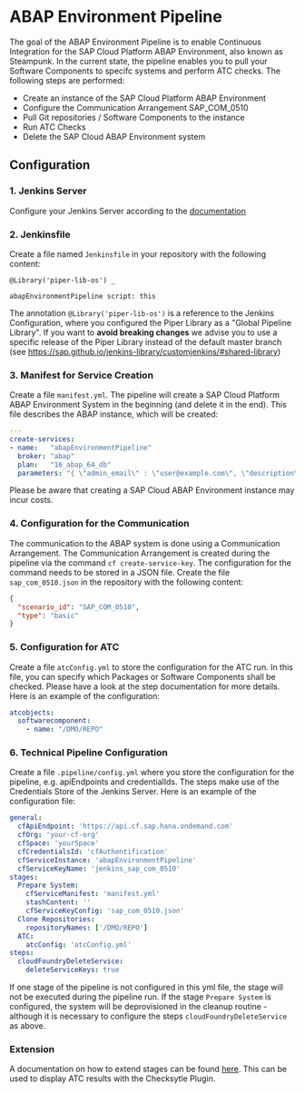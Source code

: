 # ABAP Environment Pipeline

The goal of the ABAP Environment Pipeline is to enable Continuous Integration for the SAP Cloud Platform ABAP Environment, also known as Steampunk.
In the current state, the pipeline enables you to pull your Software Components to specifc systems and perform ATC checks. The following steps are performed:
* Create an instance of the SAP Cloud Platform ABAP Environment
* Configure the Communication Arrangement SAP_COM_0510
* Pull Git repositories / Software Components to the instance
* Run ATC Checks
* Delete the SAP Cloud ABAP Environment system

## Configuration

### 1. Jenkins Server

Configure your Jenkins Server according to the [documentation](https://sap.github.io/jenkins-library/guidedtour/)

### 2. Jenkinsfile

Create a file named `Jenkinsfile` in your repository with the following content:

```
@Library('piper-lib-os') _

abapEnvironmentPipeline script: this
```

The annotation `@Library('piper-lib-os')` is a reference to the Jenkins Configuration, where you configured the Piper Library as a "Global Pipeline Library". If you want to **avoid breaking changes** we advise you to use a specific release of the Piper Library instead of the default master branch (see https://sap.github.io/jenkins-library/customjenkins/#shared-library)

### 3. Manifest for Service Creation

Create a file `manifest.yml`. The pipeline will create a SAP Cloud Platform ABAP Environment System in the beginning (and delete it in the end). This file describes the ABAP instance, which will be created:
```yml
---
create-services:
- name:   "abapEnvironmentPipeline"
  broker: "abap"
  plan:   "16_abap_64_db"
  parameters: "{ \"admin_email\" : \"user@example.com\", \"description\" : \"System for ABAP Pipeline\" }"
```
Please be aware that creating a SAP Cloud ABAP Environment instance may incur costs.

### 4. Configuration for the Communication
The communication to the ABAP system is done using a Communication Arrangement. The Communication Arrangement is created during the pipeline via the command `cf create-service-key`. The configuration for the command needs to be stored in a JSON file. Create the file `sap_com_0510.json` in the repository with the following content:
```json
{
  "scenario_id": "SAP_COM_0510",
  "type": "basic"
}
```

### 5. Configuration for ATC

Create a file `atcConfig.yml` to store the configuration for the ATC run. In this file, you can specify which Packages or Software Components shall be checked. Please have a look at the step documentation for more details. Here is an example of the configuration:
```yml
atcobjects:
  softwarecomponent:
    - name: "/DMO/REPO"
```

### 6. Technical Pipeline Configuration

Create a file `.pipeline/config.yml` where you store the configuration for the pipeline, e.g. apiEndpoints and credentialIds. The steps make use of the Credentials Store of the Jenkins Server. Here is an example of the configuration file:
```yml
general:
  cfApiEndpoint: 'https://api.cf.sap.hana.ondemand.com'
  cfOrg: 'your-cf-org'
  cfSpace: 'yourSpace'
  cfCredentialsId: 'cfAuthentification'
  cfServiceInstance: 'abapEnvironmentPipeline'
  cfServiceKeyName: 'jenkins_sap_com_0510'
stages:
  Prepare System:
    cfServiceManifest: 'manifest.yml'
    stashContent: ''
    cfServiceKeyConfig: 'sap_com_0510.json'
  Clone Repositories:
    repositoryNames: ['/DMO/REPO']
  ATC:
    atcConfig: 'atcConfig.yml'
steps:
  cloudFoundryDeleteService:
    deleteServiceKeys: true
```
If one stage of the pipeline is not configured in this yml file, the stage will not be executed during the pipeline run. If the stage `Prepare System` is configured, the system will be deprovisioned in the cleanup routine - although it is necessary to configure the steps `cloudFoundryDeleteService` as above.

### Extension

A documentation on how to extend stages can be found [here](https://sap.github.io/jenkins-library/extensibility/). This can be used to display ATC results with the Checksytle Plugin.
